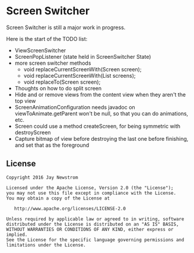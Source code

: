Screen Switcher
=========

Screen Switcher is still a major work in progress.

Here is the start of the TODO list:
- ViewScreenSwitcher
- ScreenPopListener (state held in ScreenSwitcher State)
- more screen switcher methods
	- void replaceCurrentScreenWith(Screen screen);
    - void replaceCurrentScreenWith(List<Screen> screens);
    - void replaceTo(Screen screen);
- Thoughts on how to do split screen
- Hide and or remove views from the content view when they aren't the top view
- ScreenAnimationConfiguration needs javadoc on viewToAnimate.getParent won't be null, so that you can do animations, etc.
- Screen could use a method createScreen, for being symmetric with destroyScreen
- Capture bitmap of view before destroying the last one before finishing, and set that as the foreground

License
-------

    Copyright 2016 Jay Newstrom

    Licensed under the Apache License, Version 2.0 (the "License");
    you may not use this file except in compliance with the License.
    You may obtain a copy of the License at

       http://www.apache.org/licenses/LICENSE-2.0

    Unless required by applicable law or agreed to in writing, software
    distributed under the License is distributed on an "AS IS" BASIS,
    WITHOUT WARRANTIES OR CONDITIONS OF ANY KIND, either express or implied.
    See the License for the specific language governing permissions and
    limitations under the License.

